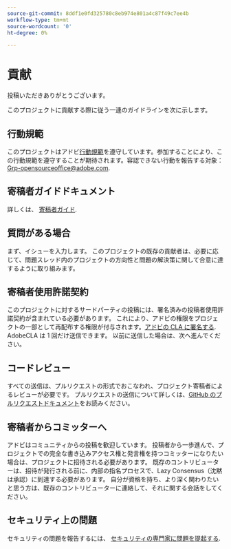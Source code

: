```yaml
---
source-git-commit: 8ddf1e0fd325780c8eb974e801a4c87f49c7ee4b
workflow-type: tm+mt
source-wordcount: '0'
ht-degree: 0%

---
```

# 貢献

投稿いただきありがとうございます。

このプロジェクトに貢献する際に従う一連のガイドラインを次に示します。

## 行動規範

このプロジェクトはアドビ[行動規範](code-of-conduct.md)を遵守しています。参加することにより、この行動規範を遵守することが期待されます。容認できない行動を報告する対象：
[Grp-opensourceoffice@adobe.com](mailto:Grp-opensourceoffice@adobe.com).

## 寄稿者ガイドドキュメント

詳しくは、 [寄稿者ガイド](https://experienceleague.adobe.com/docs/contributor/contributor-guide/introduction.html).

## 質問がある場合

まず、イシューを入力します。 このプロジェクトの既存の貢献者は、必要に応じて、問題スレッド内のプロジェクトの方向性と問題の解決策に関して合意に達するように取り組みます。

## 寄稿者使用許諾契約

このプロジェクトに対するサードパーティの投稿には、署名済みの投稿者使用許諾契約が含まれている必要があります。 これにより、アドビの権限をプロジェクトの一部として再配布する権限が付与されます。[アドビの CLA に署名する](https://opensource.adobe.com/cla.html). AdobeCLA は 1 回だけ送信できます。 以前に送信した場合は、次へ進んでください。

## コードレビュー

すべての送信は、プルリクエストの形式でおこなわれ、プロジェクト寄稿者によるレビューが必要です。 プルリクエストの送信について詳しくは、[GitHub のプルリクエストドキュメント](https://docs.github.com/en/pull-requests/collaborating-with-pull-requests/proposing-changes-to-your-work-with-pull-requests/about-pull-requests)をお読みください。

<!--
Lastly, please follow the [pull request template](PULL_REQUEST_TEMPLATE.md) when
submitting a pull request!
-->

## 寄稿者からコミッターへ

アドビはコミュニティからの投稿を歓迎しています。 投稿者から一歩進んで、プロジェクトでの完全な書き込みアクセス権と発言権を持つコミッターになりたい場合は、プロジェクトに招待される必要があります。 既存のコントリビューターは、招待が発行される前に、内部の指名プロセスで、Lazy Consensus（沈黙は承認）に到達する必要があります。 自分が資格を持ち、より深く関わりたいと思う方は、既存のコントリビューターに連絡して、それに関する会話をしてください。

## セキュリティ上の問題

セキュリティの問題を報告するには、 [セキュリティの専門家に問題を提起する](https://helpx.adobe.com/security/alertus.html).
